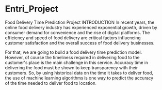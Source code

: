 # Entri_Project
Food Delivery Time Prediction Project
INTRODUCTION
In recent years, the online food delivery industry has experienced exponential growth, driven by consumer demand for convenience and the rise of digital platforms. The efficiency and speed of food delivery are critical factors influencing customer satisfaction and the overall success of food delivery businesses.

For that, we are going to build a food delivery time prediction model. However, of course the timeliness required in delivering food to the customer's place is the main challenge in this service. Accuracy time in delivering the food must be shown to keep transparency with their customers. So, by using historical data on the time it takes to deliver food, the use of machine learning algorithms is one way to predict the accuracy of the time needed to deliver food to location.
